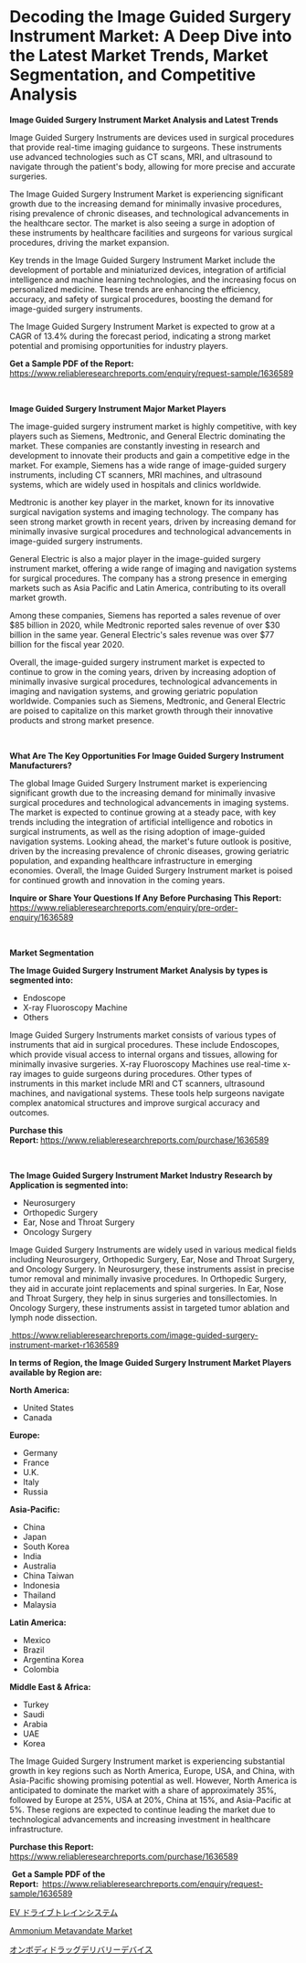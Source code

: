 <p><h1>Decoding the Image Guided Surgery Instrument Market: A Deep Dive into the Latest Market Trends, Market Segmentation, and Competitive Analysis</h1></p><p><strong>Image Guided Surgery Instrument Market Analysis and Latest Trends</strong></p>
<p><p>Image Guided Surgery Instruments are devices used in surgical procedures that provide real-time imaging guidance to surgeons. These instruments use advanced technologies such as CT scans, MRI, and ultrasound to navigate through the patient's body, allowing for more precise and accurate surgeries.</p><p>The Image Guided Surgery Instrument Market is experiencing significant growth due to the increasing demand for minimally invasive procedures, rising prevalence of chronic diseases, and technological advancements in the healthcare sector. The market is also seeing a surge in adoption of these instruments by healthcare facilities and surgeons for various surgical procedures, driving the market expansion.</p><p>Key trends in the Image Guided Surgery Instrument Market include the development of portable and miniaturized devices, integration of artificial intelligence and machine learning technologies, and the increasing focus on personalized medicine. These trends are enhancing the efficiency, accuracy, and safety of surgical procedures, boosting the demand for image-guided surgery instruments.</p><p>The Image Guided Surgery Instrument Market is expected to grow at a CAGR of 13.4% during the forecast period, indicating a strong market potential and promising opportunities for industry players.</p></p>
<p><strong>Get a Sample PDF of the Report:&nbsp;</strong> <a href="https://www.reliableresearchreports.com/enquiry/request-sample/1636589">https://www.reliableresearchreports.com/enquiry/request-sample/1636589</a></p>
<p>&nbsp;</p>
<p><strong>Image Guided Surgery Instrument Major Market Players</strong></p>
<p><p>The image-guided surgery instrument market is highly competitive, with key players such as Siemens, Medtronic, and General Electric dominating the market. These companies are constantly investing in research and development to innovate their products and gain a competitive edge in the market. For example, Siemens has a wide range of image-guided surgery instruments, including CT scanners, MRI machines, and ultrasound systems, which are widely used in hospitals and clinics worldwide.</p><p>Medtronic is another key player in the market, known for its innovative surgical navigation systems and imaging technology. The company has seen strong market growth in recent years, driven by increasing demand for minimally invasive surgical procedures and technological advancements in image-guided surgery instruments.</p><p>General Electric is also a major player in the image-guided surgery instrument market, offering a wide range of imaging and navigation systems for surgical procedures. The company has a strong presence in emerging markets such as Asia Pacific and Latin America, contributing to its overall market growth.</p><p>Among these companies, Siemens has reported a sales revenue of over $85 billion in 2020, while Medtronic reported sales revenue of over $30 billion in the same year. General Electric's sales revenue was over $77 billion for the fiscal year 2020.</p><p>Overall, the image-guided surgery instrument market is expected to continue to grow in the coming years, driven by increasing adoption of minimally invasive surgical procedures, technological advancements in imaging and navigation systems, and growing geriatric population worldwide. Companies such as Siemens, Medtronic, and General Electric are poised to capitalize on this market growth through their innovative products and strong market presence.</p></p>
<p>&nbsp;</p>
<p><strong>What Are The Key Opportunities For Image Guided Surgery Instrument Manufacturers?</strong></p>
<p><p>The global Image Guided Surgery Instrument market is experiencing significant growth due to the increasing demand for minimally invasive surgical procedures and technological advancements in imaging systems. The market is expected to continue growing at a steady pace, with key trends including the integration of artificial intelligence and robotics in surgical instruments, as well as the rising adoption of image-guided navigation systems. Looking ahead, the market's future outlook is positive, driven by the increasing prevalence of chronic diseases, growing geriatric population, and expanding healthcare infrastructure in emerging economies. Overall, the Image Guided Surgery Instrument market is poised for continued growth and innovation in the coming years.</p></p>
<p><strong>Inquire or Share Your Questions If Any Before Purchasing This Report:</strong> <a href="https://www.reliableresearchreports.com/enquiry/pre-order-enquiry/1636589">https://www.reliableresearchreports.com/enquiry/pre-order-enquiry/1636589</a></p>
<p>&nbsp;</p>
<p><strong>Market Segmentation</strong></p>
<p><strong>The Image Guided Surgery Instrument Market Analysis by types is segmented into:</strong></p>
<p><ul><li>Endoscope</li><li>X-ray Fluoroscopy Machine</li><li>Others</li></ul></p>
<p><p>Image Guided Surgery Instruments market consists of various types of instruments that aid in surgical procedures. These include Endoscopes, which provide visual access to internal organs and tissues, allowing for minimally invasive surgeries. X-ray Fluoroscopy Machines use real-time x-ray images to guide surgeons during procedures. Other types of instruments in this market include MRI and CT scanners, ultrasound machines, and navigational systems. These tools help surgeons navigate complex anatomical structures and improve surgical accuracy and outcomes.</p></p>
<p><strong>Purchase this Report:&nbsp;</strong><a href="https://www.reliableresearchreports.com/purchase/1636589">https://www.reliableresearchreports.com/purchase/1636589</a></p>
<p>&nbsp;</p>
<p><strong>The Image Guided Surgery Instrument Market Industry Research by Application is segmented into:</strong></p>
<p><ul><li>Neurosurgery</li><li>Orthopedic Surgery</li><li>Ear, Nose and Throat Surgery</li><li>Oncology Surgery</li></ul></p>
<p><p>Image Guided Surgery Instruments are widely used in various medical fields including Neurosurgery, Orthopedic Surgery, Ear, Nose and Throat Surgery, and Oncology Surgery. In Neurosurgery, these instruments assist in precise tumor removal and minimally invasive procedures. In Orthopedic Surgery, they aid in accurate joint replacements and spinal surgeries. In Ear, Nose and Throat Surgery, they help in sinus surgeries and tonsillectomies. In Oncology Surgery, these instruments assist in targeted tumor ablation and lymph node dissection.</p></p>
<p><a href="https://www.reliableresearchreports.com/image-guided-surgery-instrument-market-r1636589">&nbsp;https://www.reliableresearchreports.com/image-guided-surgery-instrument-market-r1636589</a></p>
<p><strong>In terms of Region, the Image Guided Surgery Instrument Market Players available by Region are:</strong></p>
<p>
    <p> <strong> North America: </strong>
        <ul>
            <li>United States</li>
            <li>Canada</li>
        </ul>
        </p> 
    <p> <strong> Europe: </strong>
        <ul>
            <li>Germany</li>
            <li>France</li>
            <li>U.K.</li>
            <li>Italy</li>
            <li>Russia</li>
        </ul>
        </p> 
    <p> <strong> Asia-Pacific: </strong>
        <ul>
            <li>China</li>
            <li>Japan</li>
            <li>South Korea</li>
            <li>India</li>
            <li>Australia</li>
            <li>China Taiwan</li>
            <li>Indonesia</li>
            <li>Thailand</li>
            <li>Malaysia</li>
        </ul>
        </p> 
    <p> <strong> Latin America: </strong>
        <ul>
            <li>Mexico</li>
            <li>Brazil</li>
            <li>Argentina Korea</li>
            <li>Colombia</li>
        </ul>
        </p> 
    <p> <strong> Middle East & Africa: </strong>
        <ul>
            <li>Turkey</li>
            <li>Saudi</li>
            <li>Arabia</li>
            <li>UAE</li>
            <li>Korea</li>
        </ul>
    </p>
    </p>
<p><p>The Image Guided Surgery Instrument market is experiencing substantial growth in key regions such as North America, Europe, USA, and China, with Asia-Pacific showing promising potential as well. However, North America is anticipated to dominate the market with a share of approximately 35%, followed by Europe at 25%, USA at 20%, China at 15%, and Asia-Pacific at 5%. These regions are expected to continue leading the market due to technological advancements and increasing investment in healthcare infrastructure.</p></p>
<p><strong>Purchase this Report: </strong><a href="https://www.reliableresearchreports.com/purchase/1636589">https://www.reliableresearchreports.com/purchase/1636589</a></p>
<p>&nbsp;<strong>Get a Sample PDF of the Report:&nbsp;&nbsp;</strong><a href="https://www.reliableresearchreports.com/enquiry/request-sample/1636589">https://www.reliableresearchreports.com/enquiry/request-sample/1636589</a></p>
<p><strong></strong></p>
<p><p><a href="https://github.com/oqoeusbvpadwjs08/Market-Research-Report-List-2/blob/main/480207292411.md">EV ドライブトレインシステム</a></p><p><a href="https://view.publitas.com/reportprime-1/ammonium-metavandate-market-report-reveals-the-latest-trends-and-growth-opportunities-of-this-market/">Ammonium Metavandate Market</a></p><p><a href="https://github.com/AaronVargas43/Market-Research-Report-List-1/blob/main/814813492412.md">オンボディドラッグデリバリーデバイス</a></p></p>